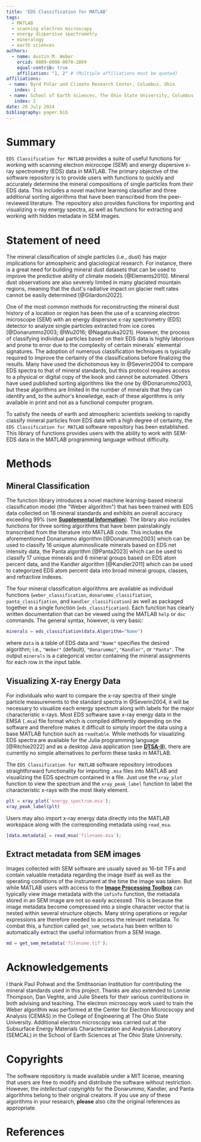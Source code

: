 ```yaml
---
title: 'EDS Classification for MATLAB'
tags:
  - MATLAB
  - scanning electron microscopy
  - energy dispersive spectrometry
  - mineralogy
  - earth sciences
authors:
  - name: Austin M. Weber
    orcid: 0009-0008-0070-2869
    equal-contrib: true
    affiliation: "1, 2" # (Multiple affiliations must be quoted)
affiliations:
 - name: Byrd Polar and Climate Research Center, Columbus, Ohio
   index: 1
 - name: School of Earth Sciences, The Ohio State University, Columbus, Ohio
   index: 2
date: 26 July 2024
bibliography: paper.bib
---
```


# Summary
`EDS Classification for MATLAB` provides a suite of useful functions for working with scanning electron microcope (SEM) and energy dispersive x-ray spectrometry (EDS) data in MATLAB. The primary objective of the software repository is to provide users with functions to quickly and accurately determine the mineral compositions of single particles from their EDS data. This includes a novel machine learning classifier and three additional sorting algorithms that have been transcribed from the peer-reviewed literature. The repository also provides functions for importing and visualizing x-ray energy spectra, as well as functions for extracting and working with hidden metadata in SEM images.

# Statement of need
The mineral classification of single particles (i.e., dust) has major implications for atmospheric and glaciological research. For instance, there is a great need for building mineral dust datasets that can be used to improve the predictive ability of climate models [@Elements2010]. Mineral dust observations are also severely limited in many glaciated mountain regions, meaning that the dust's radiative impact on glacier melt rates cannot be easily determined [@Gilardoni2022].

One of the most common methods for reconstructing the mineral dust history of a location or region has been the use of a scanning electron microscope (SEM) with an energy dispersive x-ray spectrometry (EDS) detector to analyze single particles extracted from ice cores [@Donarummo2003; @Wu2016; @Nagatsuka2021]. However, the process of classifying individual particles based on their EDS data is highly laborious and prone to error due to the complexity of certain minerals' elemental signatures. The adoption of numerous classification techniques is typically required to improve the certainty of the classifications before finalizing the results. Many have used the dichotomous key in @Severin2004 to compare EDS spectra to that of mineral standards, but this protocol requires access to a physical or digital copy of the book and cannot be automated. Others have used published sorting algorithms like the one by @Donarummo2003, but these algorithms are limited in the number of minerals that they can identify and, to the author's knowledge, each of these algorithms is only available in print and not as a functional computer program. 

To satisfy the needs of earth and atmospheric scientists seeking to rapidly classify mineral particles from EDS data with a high degree of certainty, the `EDS Classification for MATLAB` software repository has been established. This library of functions provides users with the ability to work with SEM-EDS data in the MATLAB programming language without difficulty.

# Methods
## Mineral Classification

The function library introduces a novel machine learning-based mineral classification model (the "Weber algorithm") that has been trained with EDS data collected on 18 mineral standards and exhibits an overall accuracy exceeding 99% (see **[Supplemental Information](https://github.com/weber1158/eds-classification-for-matlab/blob/main/Paper/supplement.md)**). The library also includes functions for three sorting algorithms that have been painstakingly transcribed from the literature into MATLAB code. This includes the aforementioned Donarummo algorithm [@Donarummo2003] which can be used to classify 16 unique aluminosilicate minerals based on EDS net intensity data, the Panta algorithm [@Panta2023] which can be used to classify 17 unique minerals and 6 mineral groups based on EDS atom percent data, and the Kandler algorithm [@Kandler2011] which can be used to categorized EDS atom percent data into broad mineral groups, classes, and refractive indexes. 

The four mineral classification algorithms are available as individual functions (`weber_classification`, `donarummo_classifiation`,  `panta_classifiation`, and `kandler_classification`) as well as packaged together in a single function (`eds_classification`). Each function has clearly written documentation that can be viewed using the MATLAB `help` or `doc` commands. The general syntax, however, is very basic:

```matlab
minerals = eds_classifiation(data,Algorithm="Name")
```

where `data` is a table of EDS data and `"Name"` specifies the desired algorithm; i.e., `"Weber"` (default), `"Donarummo"`, `"Kandler"`, or `"Panta"`. The output `minerals` is a categorical vector containing the mineral assignments for each row in the input table.

## Visualizing X-ray Energy Data

For individuals who want to compare the x-ray spectra of their single particle measurements to the standard spectra in @Severin2004, it will be necessary to visualize each energy spectrum along with labels for the major characteristic x-rays. Most EDS software save x-ray energy data in the EMSA (`.msa`) file format which is compiled differently depending on the software and therefore makes it difficult to simply import the data using a base MATLAB function such as `readtable`. While methods for visualizing  EDS spectra are available for the Julia programming language [@Ritchie2022] and as a desktop Java application (see **[DTSA-II](https://www.cstl.nist.gov/div837/837.02/epq/dtsa2/index.html)**), there are currently no simple alternatives to perform these tasks in MATLAB. 

The `EDS Classification for MATLAB` software repository introduces straightforward functionality for importing `.msa` files into MATLAB and visualizing the EDS spectrum contained in a file. Just use the `xray_plot` function to view the spectrum and the `xray_peak_label` function to label the characteristic x-rays with the most likely element.

```matlab
plt = xray_plot('energy_spectrum.msa');
xray_peak_label(plt)
```

Users may also import x-ray energy data directly into the MATLAB workspace along with the corresponding metadata using `read_msa`.

```matlab
[data,metadata] = read_msa('filename.msa');
```

## Extract metadata from SEM images

Images collected with SEM software are usually saved as 16-bit TIFs and contain valuable metadata regarding the image itself as well as the operating conditions of the instrument at the time the image was taken. But while MATLAB users with access to the **[Image Processing Toolbox](https://www.mathworks.com/products/image-processing.html)** can typically view image metadata with the `imfinfo` function, the metadata stored in an SEM image are not so easily accessed. This is because the image metadata become compressed into a single character vector that is nested within several structure objects. Many string operations or regular expressions are therefore needed to access the relevant metadata. To combat this, a function called `get_sem_metadata` has been written to automatically extract the useful information from a SEM image.

```matlab
md = get_sem_metadata('filename.tif');
```

# Acknowledgements

I thank Paul Pohwat and the Smithsonian Institution for contributing the mineral standards used in this project. Thanks are also extended to Lonnie Thompson, Dan Veghte, and Julie Sheets for their various contributions in both advising and teaching. The electron microscopy work used to train the Weber algorithm was performed at the Center for Electron Microcscopy and Analysis (CEMAS) in the College of Engineering at The Ohio State University. Additional electron microscopy was carried out at the Subsurface Energy Materials Characterization and Analysis Laboratory (SEMCAL) in the School of Earth Sciences at The Ohio State University.

# Copyrights

The software repository is made available under a MIT license, meaning that users are free to modify and distribute the software without restriction. However, the *intellectual copyrights* for the Donarummo, Kandler, and Panta algorithms belong to their original creators. If you use any of these algorithms in your research, **please** also cite the original references as appropriate.

# References

